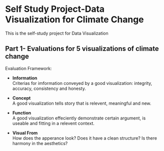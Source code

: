 # Self Study Project-Data Visualization for Climate Change
This is the self-study project for Data Visualization 

## Part 1- Evaluations for 5 visualizations of climate change

Evaluation Framework:
* **Information**
<br/>	Criterias for imformation conveyed by a good visualization: integrity, accuracy, consistency and honesty. 

* **Concept**
<br/>	A good visualization tells story that is relevent, meaningful and new.

* **Function**
<br/>	A good visualization effeciently demonstrate certain argument, is useable and fitting in a relevent context.

* **Visual From**
<br/>	How does the apperance look? Does it have a clean structure? Is there harmony in the aesthetics? 

